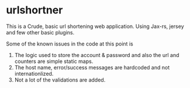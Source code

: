 # urlshortner
This is a Crude, basic url shortening web application.
Using Jax-rs, jersey and few other basic plugins.

Some of the known issues in the code at this point is
1) The logic used to store the account & password and also the url and counters are simple static maps.
2) The host name, error/success messages are hardcoded and not internationlized.
3) Not a lot of the validations are added.
